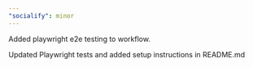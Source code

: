 ```yaml
---
"socialify": minor
---
```


Added playwright e2e testing to workflow.

Updated Playwright tests and added setup instructions in README.md
